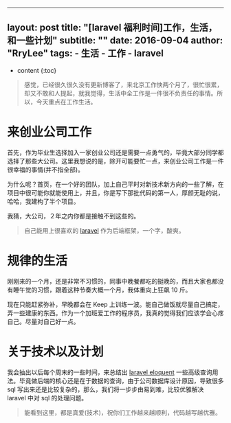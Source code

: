 ----
layout: post
title: "[laravel 福利时间]工作，生活，和一些计划"
subtitle:   ""
date:   2016-09-04
author: "RryLee"
tags:
    - 生活
    - 工作
    - laravel
---

* content
{:toc}

> 感觉，已经很久很久没有更新博客了，来北京工作快两个月了，很忙很累，却又不敢和人提起，就我觉得，生活中全工作是一件很不负责任的事情。所以，今天重点在工作生活。

# 来创业公司工作

首先，作为毕业生选择加入一家创业公司还是需要一点勇气的，毕竟大部分同学都选择了那些大公司。这里我想说的是，除开可能要忙一点，来创业公司工作是一件很幸福的事情(并不指全部)。

为什么呢？首页，在一个好的团队，加上自己平时对新技术新方向的一些了解，在项目中很可能你就能使用上，并且，你是写下那批代码的第一人，厚颜无耻的说，哈哈，我建构了半个项目。

我猜，大公司，２年之内你都是接触不到这些的。

> 自己能用上很喜欢的 [laravel](laravel.com) 作为后端框架，一个字，酸爽。

# 规律的生活

刚刚来的一个月，还是非常不习惯的，同事中晚餐都吃的挺晚的，而且大家也都没有睡午觉的习惯，跟着这种节奏大概一个月，我体重向上狂飙 10 斤。

现在只能赶紧弥补，早晚都会在 Keep 上训练一波。能自己做饭就尽量自己搞定，弄一些建康的东西。作为一个加班爱工作的程序员，我真的觉得我们应该学会心疼自己。尽量对自己好一点。

# 关于技术以及计划

我会抽出以后每个周末的一些时间，来总结出 [laravel eloquent](https://github.com/illuminate/database) 一些高级查询用法。毕竟做后端的核心还是在于数据的查询，由于公司数据库设计原因，导致很多 sql 写出来还是比较复杂的，那么，我们将一步步由易到难，比较优雅解决 laravel 中对 sql 的处理问题。

> 能看到这里，都是真爱(技术)，祝你们工作越来越顺利，代码越写越优雅。

